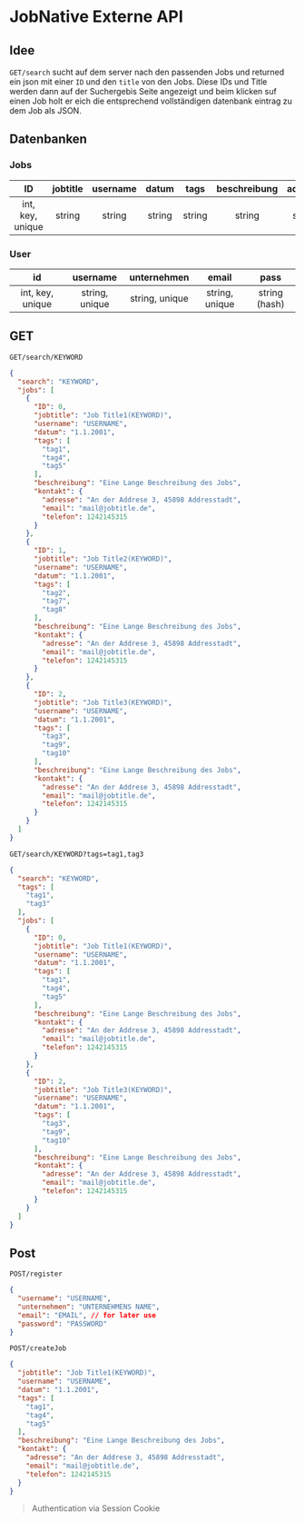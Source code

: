 # JobNative Externe API

## Idee

`GET/search` sucht auf dem server nach den passenden Jobs und returned ein json mit einer `ID` und den `title` von den Jobs.
Diese IDs und Title werden dann auf der Suchergebis Seite angezeigt und beim klicken suf einen Job holt er eich
die entsprechend vollständigen datenbank eintrag zu dem Job als JSON.

## Datenbanken

### Jobs

|    ID    | jobtitle | username |  datum |  tags  | beschreibung | adresse |  email | telefon | einstellungsart |
|:--------:|:--------:|:--------:|:------:|:------:|:------------:|:-------:|:------:|:-------:|:---------------:|
| int, key, unique |  string  |  string  | string | string |    string    |  string | string |  string |      string     |

### User

|        id        |    username    |   unternehmen  |      email     |      pass     |
|:----------------:|:--------------:|:--------------:|:--------------:|:-------------:|
| int, key, unique | string, unique | string, unique | string, unique | string (hash) |

## GET

`GET/search/KEYWORD`

```json
{
  "search": "KEYWORD",
  "jobs": [
    {
      "ID": 0,
      "jobtitle": "Job Title1(KEYWORD)",
      "username": "USERNAME",
      "datum": "1.1.2001",
      "tags": [
        "tag1",
        "tag4",
        "tag5"
      ],
      "beschreibung": "Eine Lange Beschreibung des Jobs",
      "kontakt": {
        "adresse": "An der Addrese 3, 45898 Addresstadt",
        "email": "mail@jobtitle.de",
        "telefon": 1242145315
      }
    },
    {
      "ID": 1,
      "jobtitle": "Job Title2(KEYWORD)",
      "username": "USERNAME",
      "datum": "1.1.2001",
      "tags": [
        "tag2",
        "tag7",
        "tag8"
      ],
      "beschreibung": "Eine Lange Beschreibung des Jobs",
      "kontakt": {
        "adresse": "An der Addrese 3, 45898 Addresstadt",
        "email": "mail@jobtitle.de",
        "telefon": 1242145315
      }
    },
    {
      "ID": 2,
      "jobtitle": "Job Title3(KEYWORD)",
      "username": "USERNAME",
      "datum": "1.1.2001",
      "tags": [
        "tag3",
        "tag9",
        "tag10"
      ],
      "beschreibung": "Eine Lange Beschreibung des Jobs",
      "kontakt": {
        "adresse": "An der Addrese 3, 45898 Addresstadt",
        "email": "mail@jobtitle.de",
        "telefon": 1242145315
      }
    }
  ]
}
```

`GET/search/KEYWORD?tags=tag1,tag3`

```json
{
  "search": "KEYWORD",
  "tags": [
    "tag1",
    "tag3"
  ],
  "jobs": [
    {
      "ID": 0,
      "jobtitle": "Job Title1(KEYWORD)",
      "username": "USERNAME",
      "datum": "1.1.2001",
      "tags": [
        "tag1",
        "tag4",
        "tag5"
      ],
      "beschreibung": "Eine Lange Beschreibung des Jobs",
      "kontakt": {
        "adresse": "An der Addrese 3, 45898 Addresstadt",
        "email": "mail@jobtitle.de",
        "telefon": 1242145315
      }
    },
    {
      "ID": 2,
      "jobtitle": "Job Title3(KEYWORD)",
      "username": "USERNAME",
      "datum": "1.1.2001",
      "tags": [
        "tag3",
        "tag9",
        "tag10"
      ],
      "beschreibung": "Eine Lange Beschreibung des Jobs",
      "kontakt": {
        "adresse": "An der Addrese 3, 45898 Addresstadt",
        "email": "mail@jobtitle.de",
        "telefon": 1242145315
      }
    }
  ]
}
```

## Post

`POST/register`

```json
{
  "username": "USERNAME",
  "unternehmen": "UNTERNEHMENS NAME",
  "email": "EMAIL", // for later use
  "password": "PASSWORD"
}
```

`POST/createJob`

```json
{
  "jobtitle": "Job Title1(KEYWORD)",
  "username": "USERNAME",
  "datum": "1.1.2001",
  "tags": [
    "tag1",
    "tag4",
    "tag5"
  ],
  "beschreibung": "Eine Lange Beschreibung des Jobs",
  "kontakt": {
    "adresse": "An der Addrese 3, 45898 Addresstadt",
    "email": "mail@jobtitle.de",
    "telefon": 1242145315
  }
}
```

> Authentication via Session Cookie
